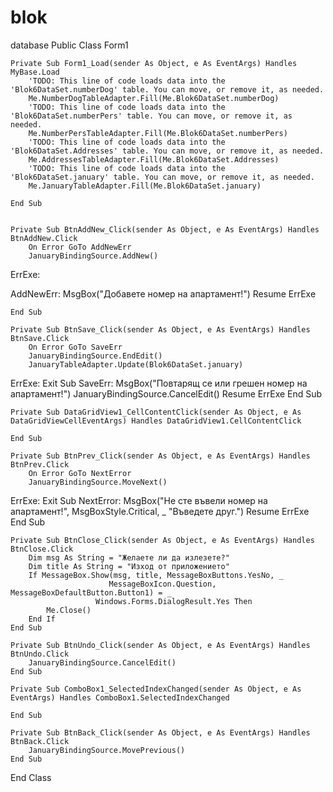 # blok
database
Public Class Form1

    Private Sub Form1_Load(sender As Object, e As EventArgs) Handles MyBase.Load
        'TODO: This line of code loads data into the 'Blok6DataSet.numberDog' table. You can move, or remove it, as needed.
        Me.NumberDogTableAdapter.Fill(Me.Blok6DataSet.numberDog)
        'TODO: This line of code loads data into the 'Blok6DataSet.numberPers' table. You can move, or remove it, as needed.
        Me.NumberPersTableAdapter.Fill(Me.Blok6DataSet.numberPers)
        'TODO: This line of code loads data into the 'Blok6DataSet.Addresses' table. You can move, or remove it, as needed.
        Me.AddressesTableAdapter.Fill(Me.Blok6DataSet.Addresses)
        'TODO: This line of code loads data into the 'Blok6DataSet.january' table. You can move, or remove it, as needed.
        Me.JanuaryTableAdapter.Fill(Me.Blok6DataSet.january)

    End Sub

   
    Private Sub BtnAddNew_Click(sender As Object, e As EventArgs) Handles BtnAddNew.Click
        On Error GoTo AddNewErr
        JanuaryBindingSource.AddNew()
ErrExe:
        


AddNewErr:
        MsgBox("Добавете номер на апартамент!")
        Resume ErrExe

    End Sub

    Private Sub BtnSave_Click(sender As Object, e As EventArgs) Handles BtnSave.Click
        On Error GoTo SaveErr
        JanuaryBindingSource.EndEdit()
        JanuaryTableAdapter.Update(Blok6DataSet.january)
ErrExe:
        Exit Sub
SaveErr:
        MsgBox("Повтарящ се или грешен номер на апартамент!")
        JanuaryBindingSource.CancelEdit()
        Resume ErrExe
    End Sub

    Private Sub DataGridView1_CellContentClick(sender As Object, e As DataGridViewCellEventArgs) Handles DataGridView1.CellContentClick

    End Sub

    Private Sub BtnPrev_Click(sender As Object, e As EventArgs) Handles BtnPrev.Click
        On Error GoTo NextError
        JanuaryBindingSource.MoveNext()

ErrExe:
        Exit Sub
NextError:
        MsgBox("Не сте въвели номер на апартамент!", MsgBoxStyle.Critical, _
               "Въведете друг.")
        Resume ErrExe
    End Sub

    Private Sub BtnClose_Click(sender As Object, e As EventArgs) Handles BtnClose.Click
        Dim msg As String = "Желаете ли да излезете?"
        Dim title As String = "Изход от приложението"
        If MessageBox.Show(msg, title, MessageBoxButtons.YesNo, _
                          MessageBoxIcon.Question, MessageBoxDefaultButton.Button1) = _
                       Windows.Forms.DialogResult.Yes Then
            Me.Close()
        End If
    End Sub

    Private Sub BtnUndo_Click(sender As Object, e As EventArgs) Handles BtnUndo.Click
        JanuaryBindingSource.CancelEdit()
    End Sub

    Private Sub ComboBox1_SelectedIndexChanged(sender As Object, e As EventArgs) Handles ComboBox1.SelectedIndexChanged

    End Sub

    Private Sub BtnBack_Click(sender As Object, e As EventArgs) Handles BtnBack.Click
        JanuaryBindingSource.MovePrevious()
    End Sub
End Class
